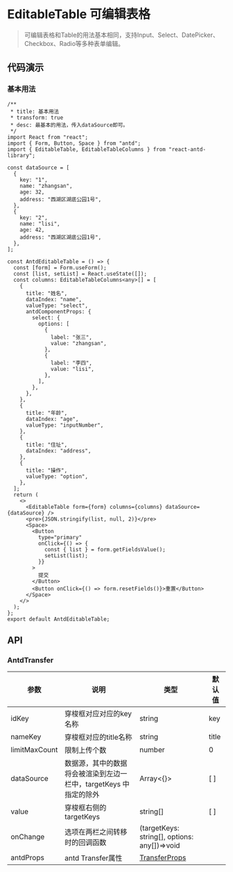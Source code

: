 # EditableTable 可编辑表格

>可编辑表格和Table的用法基本相同，支持Input、Select、DatePicker、Checkbox、Radio等多种表单编辑。

## 代码演示

### 基本用法

```tsx
/**
 * title: 基本用法
 * transform: true
 * desc: 最基本的用法，传入dataSource即可。
 */
import React from "react";
import { Form, Button, Space } from "antd";
import { EditableTable, EditableTableColumns } from "react-antd-library";

const dataSource = [
  {
    key: "1",
    name: "zhangsan",
    age: 32,
    address: "西湖区湖底公园1号",
  },
  {
    key: "2",
    name: "lisi",
    age: 42,
    address: "西湖区湖底公园1号",
  },
];

const AntdEditableTable = () => {
  const [form] = Form.useForm();
  const [list, setList] = React.useState([]);
  const columns: EditableTableColumns<any>[] = [
    {
      title: "姓名",
      dataIndex: "name",
      valueType: "select",
      antdComponentProps: {
        select: {
          options: [
            {
              label: "张三",
              value: "zhangsan",
            },
            {
              label: "李四",
              value: "lisi",
            },
          ],
        },
      },
    },
    {
      title: "年龄",
      dataIndex: "age",
      valueType: "inputNumber",
    },
    {
      title: "住址",
      dataIndex: "address",
    },
    {
      title: "操作",
      valueType: "option",
    },
  ];
  return (
    <>
      <EditableTable form={form} columns={columns} dataSource={dataSource} />
      <pre>{JSON.stringify(list, null, 2)}</pre>
      <Space>
        <Button
          type="primary"
          onClick={() => {
            const { list } = form.getFieldsValue();
            setList(list);
          }}
        >
          提交
        </Button>
        <Button onClick={() => form.resetFields()}>重置</Button>
      </Space>
    </>
  );
};
export default AntdEditableTable;
```

## API

### AntdTransfer

| 参数          | 说明                                                              | 类型                                                                         | 默认值 |
| ------------- | ----------------------------------------------------------------- | ---------------------------------------------------------------------------- | ------ |
| idKey         | 穿梭框对应对应的key名称                                           | string                                                                       | key    |
| nameKey       | 穿梭框对应的title名称                                             | string                                                                       | title  |
| limitMaxCount | 限制上传个数                                                      | number                                                                       | 0      |
| dataSource    | 数据源，其中的数据将会被渲染到左边一栏中，targetKeys 中指定的除外 | Array<{}>                                                                    | [ ]    |
| value         | 穿梭框右侧的targetKeys                                            | string[]                                                                     | [ ]    |
| onChange      | 选项在两栏之间转移时的回调函数                                    | (targetKeys: string[], options: any[])=>void                                 |        |
| antdProps     | antd Transfer属性                                                 | [TransferProps](https://ant-design.antgroup.com/components/transfer-cn/#API) |        |